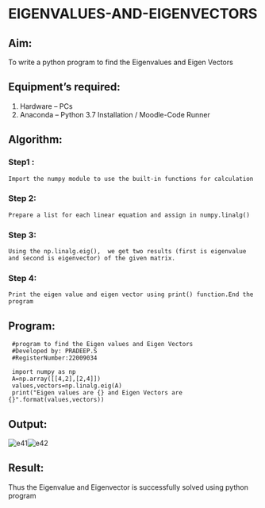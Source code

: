 # EIGENVALUES-AND-EIGENVECTORS
## Aim:
To write a python program to find the Eigenvalues and Eigen Vectors
## Equipment’s required:
1. 	Hardware – PCs
2. 	Anaconda – Python 3.7 Installation / Moodle-Code Runner
## Algorithm: 

### Step1 :
    Import the numpy module to use the built-in functions for calculation
### Step 2:
    Prepare a list for each linear equation and assign in numpy.linalg()
### Step 3: 
    Using the np.linalg.eig(),  we get two results (first is eigenvalue and second is eigenvector) of the given matrix.
### Step 4:
    Print the eigen value and eigen vector using print() function.End the program
## Program:
   ```
    #program to find the Eigen values and Eigen Vectors
    #Developed by: PRADEEP.S 
    #RegisterNumber:22009034
    
    import numpy as np
    A=np.array([[4,2],[2,4]])
    values,vectors=np.linalg.eig(A)
    print("Eigen values are {} and Eigen Vectors are {}".format(values,vectors))
   ```
## Output:  
![e41](https://user-images.githubusercontent.com/120539823/214585243-80b7220d-d169-4f13-8f36-1cc53fc00589.png)![e42](https://user-images.githubusercontent.com/120539823/214585271-d12600b3-056e-443b-8386-91c5a5d07996.png)

  

## Result:
Thus the Eigenvalue and Eigenvector is successfully solved using python program

